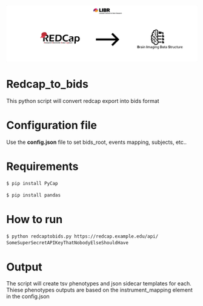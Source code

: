![alt text](gitlogo.png "Logo ")

# Redcap_to_bids
This python script will convert redcap export into bids format

# Configuration file
Use the **config.json** file to set bids_root, events mapping, subjects, etc..

# Requirements
`$ pip install PyCap`

`$ pip install pandas`

# How to run
`$ python redcaptobids.py https://redcap.example.edu/api/ SomeSuperSecretAPIKeyThatNobodyElseShouldHave`


# Output
The script will create tsv phenotypes and json sidecar templates for each.
Thiese phenotypes outputs are based on the instrument_mapping element in the config.json